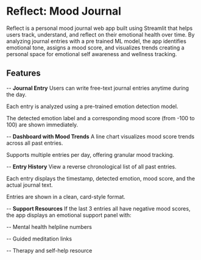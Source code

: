 # Reflect: Mood Journal
Reflect is a personal mood journal web app built using Streamlit that helps users track, understand, and reflect on their emotional health over time. 
By analyzing journal entries with a pre trained ML model, the app identifies emotional tone, assigns a mood score, and visualizes trends creating a personal space for emotional self awareness and wellness tracking.

## Features
-- **Journal Entry**
Users can write free-text journal entries anytime during the day.

Each entry is analyzed using a pre-trained emotion detection model.

The detected emotion label and a corresponding mood score (from -100 to 100) are shown immediately.

-- **Dashboard with Mood Trends**
A line chart visualizes mood score trends across all past entries.

Supports multiple entries per day, offering granular mood tracking.

-- **Entry History**
View a reverse chronological list of all past entries.

Each entry displays the timestamp, detected emotion, mood score, and the actual journal text.

Entries are shown in a clean, card-style format.

-- **Support Resources** 
If the last 3 entries all have negative mood scores, the app displays an emotional support panel with:

-- Mental health helpline numbers

-- Guided meditation links

-- Therapy and self-help resource
